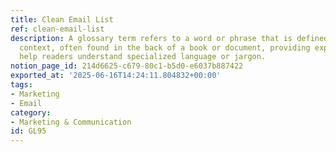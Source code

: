 ```yaml
---
title: Clean Email List
ref: clean-email-list
description: A glossary term refers to a word or phrase that is defined in a specific
  context, often found in the back of a book or document, providing explanations to
  help readers understand specialized language or jargon.
notion_page_id: 214d6625-c679-80c1-b5d0-e6037b887422
exported_at: '2025-06-16T14:24:11.804832+00:00'
tags:
- Marketing
- Email
category:
- Marketing & Communication
id: GL95
---
```


